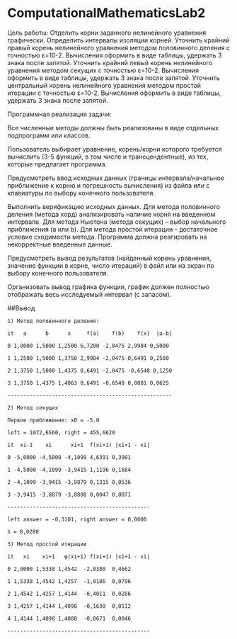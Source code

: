 # ComputationalMathematicsLab2

Цель работы: 
Отделить корни заданного нелинейного уравнения графически. Определить интервалы изоляции корней. Уточнить крайний правый корень нелинейного уравнения методом половинного деления с точностью ε=10-2. Вычисления оформить в виде таблицы, удержать 3 знака после запятой. Уточнить крайний левый корень нелинейного уравнения методом секущих с точностью ε=10-2. Вычисления оформить в виде таблицы, удержать 3 знака после запятой. Уточнить центральный корень нелинейного уравнения методом простой итерации с точностью ε=10-2. Вычисления оформить в виде таблицы, удержать 3 знака после запятой.

Программная реализация задачи:

Все численные методы должны быть реализованы в виде отдельных подпрограмм или классов.

Пользователь выбирает уравнение, корень/корни которого требуется вычислить (3-5 функций, в том числе и трансцендентные), из тех, которые предлагает программа.

Предусмотреть ввод исходных данных (границы интервала/начальное приближение к корню и погрешность вычисления) из файла или с клавиатуры по выбору конечного пользователя.

Выполнить верификацию исходных данных. Для метода половинного деления (метода хорд) анализировать наличие корня на введенном интервале. Для метода Ньютона (метода секущих) – выбор начального приближения (а или b). Для метода простой итерации – достаточное условие сходимости метода. Программа должна реагировать на некорректные введенные данные.

Предусмотреть вывод результатов (найденный корень уравнения, значение функции в корне, число итераций) в файл или на экран по выбору конечного пользователя.

Организовать вывод графика функции, график должен полностью отображать весь исследуемый интервал (с запасом).

##Вывод

`` 1) Метод половинного деления: ``

`` it   a      b      x     f(a)    f(b)    f(x)  |a-b| ``

`` 0 1,0000 1,5000 1,2500 6,7200 -2,0475 2,9984 0,5000 ``

`` 1 1,2500 1,5000 1,3750 2,9984 -2,0475 0,6491 0,2500 `` 

`` 2 1,3750 1,5000 1,4375 0,6491 -2,0475 -0,6548 0,1250 ``

`` 3 1,3750 1,4375 1,4063 0,6491 -0,6548 0,0081 0,0625 ``

`` ---------------------------------------------------- ``

`` 2) Метод секущих  ``

`` Первое приближение: x0 = -5.0 ``

`` left = 1072,6560, right = 455,6620 ``

`` it  xi-1    xi      xi+1  f(xi+1) |xi+1 - xi| ``

`` 0 -5,0000 -4,5000 -4,1099 4,6391 0,3901 ``

`` 1 -4,5000 -4,1099 -3,9415 1,1196 0,1684 ``

`` 2 -4,1099 -3,9415 -3,8879 0,1315 0,0536 ``

`` 3 -3,9415 -3,8879 -3,8808 0,0047 0,0071 ``

`` --------------------------------------------- ``

`` left answer = -0,3101, right answer = 0,0000 ``

`` 𝜆 = 0,0280 `` 

`` 3) Метод простой итерации ``

`` it   xi    xi+1   φ(xi+1) f(xi+1) |xi+1 - xi| ``

`` 0 2,0000 1,5338 1,4542  -2,8380  0,4662 ``

`` 1 1,5338 1,4542 1,4257  -1,0186  0,0796 ``

`` 2 1,4542 1,4257 1,4144  -0,4011  0,0286 ``

`` 3 1,4257 1,4144 1,4098  -0,1630  0,0112 ``

`` 4 1,4144 1,4098 1,4080  -0,0671  0,0046 ``

`` --------------------------------------------- ``
